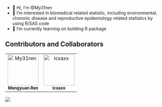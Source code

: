 - 👋 Hi, I’m @My31ren
- 👀 I’m interested in biomedical related statistic, including environmental, choronic disease and reproductive epidemiology related statistics by using R/SAS code
- 🌱 I’m currently learning on building R package 


<!---
My31ren/My31ren is just my private repository for storing my learning note on R/SAS code for now 
--->

## Contributors and Collaborators

<!-- readme: collaborators,contributors -start -->
<table>
<tr>
    <td align="center">
        <a href="https://github.com/My31ren">
            <img src="https://avatars.githubusercontent.com/u/45057345?v=4" width="100;" alt="My31ren"/>
            <br />
            <sub><b>Mengyuan Ren</b></sub>
        </a>
    </td>
    <td align="center">
        <a href="https://github.com/lcxaxx">
            <img src="https://avatars.githubusercontent.com/u/108651830?v=4" width="100;" alt="lcxaxx"/>
            <br />
            <sub><b>lcxaxx</b></sub>
        </a>
    </td></tr>
</table>
<!-- readme: collaborators,contributors -end -->

![](https://github-readme-stats.vercel.app/api?username=My31ren&show_icons=true&theme=radical)


<!--START_SECTION:waka-->
<!--END_SECTION:waka-->
